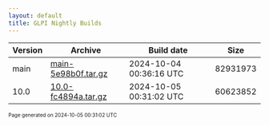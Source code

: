 ```yaml
---
layout: default
title: GLPI Nightly Builds
---
```


Version|Archive|Build date|Size
---|---|---|---
main|[main-5e98b0f.tar.gz](main-5e98b0f.tar.gz)|2024-10-04 00:36:16 UTC|82931973
10.0|[10.0-fc4894a.tar.gz](10.0-fc4894a.tar.gz)|2024-10-05 00:31:02 UTC|60623852

<font size="1">Page generated on 2024-10-05 00:31:02 UTC</font>
